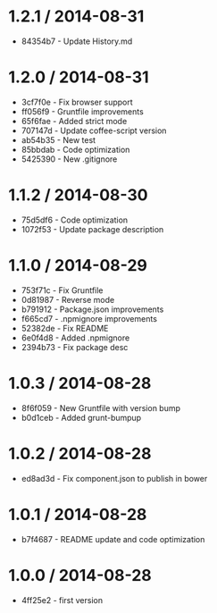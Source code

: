 
1.2.1 / 2014-08-31
==================

  * 84354b7 - Update History.md

1.2.0 / 2014-08-31
==================

  * 3cf7f0e - Fix browser support
  * ff056f9 - Gruntfile improvements
  * 65f6fae - Added strict mode
  * 707147d - Update coffee-script version
  * ab54b35 - New test
  * 85bbdab - Code optimization
  * 5425390 - New .gitignore

1.1.2 / 2014-08-30
==================

  * 75d5df6 - Code optimization
  * 1072f53 - Update package description

1.1.0 / 2014-08-29
==================

  * 753f71c - Fix Gruntfile
  * 0d81987 - Reverse mode
  * b791912 - Package.json improvements
  * f665cd7 - .npmignore improvements
  * 52382de - Fix README
  * 6e0f4d8 - Added .npmignore
  * 2394b73 - Fix package desc

1.0.3 / 2014-08-28
==================

  * 8f6f059 - New Gruntfile with version bump
  * b0d1ceb - Added grunt-bumpup

1.0.2 / 2014-08-28
==================

  * ed8ad3d - Fix component.json to publish in bower

1.0.1 / 2014-08-28
==================

  * b7f4687 - README update and code optimization

1.0.0 / 2014-08-28
==================

  * 4ff25e2 - first version
